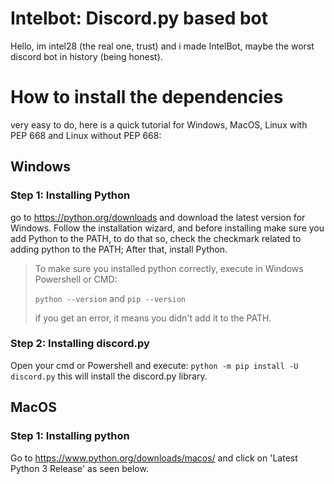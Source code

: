 # Intelbot: Discord.py based bot
Hello, im intel28 (the real one, trust) and i made IntelBot, maybe the worst discord bot in history (being honest).

# How to install the dependencies

very easy to do, here is a quick tutorial for Windows, MacOS, Linux with PEP 668 and Linux without PEP 668:

## Windows
### Step 1: Installing Python
go to https://python.org/downloads and download the latest version for Windows.
Follow the installation wizard, and before installing make sure you add Python to the PATH, to do that so, check the checkmark related to adding python to the PATH; After that, install Python.

> To make sure you installed python correctly, execute in Windows Powershell or CMD:
>
> `python --version` and `pip --version`
>
> if you get an error, it means you didn't add it to the PATH.

### Step 2: Installing discord.py
Open your cmd or Powershell and execute:
`python -m pip install -U discord.py`
this will install the discord.py library.

## MacOS
### Step 1: Installing python

Go to https://www.python.org/downloads/macos/ and click on 'Latest Python 3 Release' as seen below.
